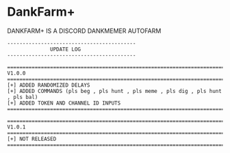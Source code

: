 # DankFarm+

DANKFARM+ IS A DISCORD DANKMEMER AUTOFARM

~~~~~~~~~~~~~~~~~~~~~~~~~~~~~~~~~~~~~~~~~~~~~~~~~~~~~~~~~~~~~~~~~~~~~~~~~~~~~~~~~~~~~~~~~~~~~~~~~~~~~~~~~~~~~~~~~~
------------------------------------------
              UPDATE LOG
------------------------------------------
~~~~~~~~~~~~~~~~~~~~~~~~~~~~~~~~~~~~~~~~~~~~~~~~~~~~~~~~~~~~~~~~~~~~~~~~~~~~~~~~~~~~~~~~~~~~~~~~~~~~~~~~~~~~~~~~~~
~~~~~~~~~~~~~~~~~~~~~~~~~~~~~~~~~~~~~~~~~~~~~~~~~~~~~~~~~~~~~~~~~~~~~~~~~~~~~~~~~~~~~~~~~~~~~~~~~~~~~~~~~~~~~~~~~~
==================================================================================================================
V1.0.0
==================================================================================================================
[+] ADDED RANDOMIZED DELAYS
[+] ADDED COMMANDS (pls beg , pls hunt , pls meme , pls dig , pls hunt , pls bal)
[+] ADDED TOKEN AND CHANNEL ID INPUTS
==================================================================================================================
~~~~~~~~~~~~~~~~~~~~~~~~~~~~~~~~~~~~~~~~~~~~~~~~~~~~~~~~~~~~~~~~~~~~~~~~~~~~~~~~~~~~~~~~~~~~~~~~~~~~~~~~~~~~~~~~~~
~~~~~~~~~~~~~~~~~~~~~~~~~~~~~~~~~~~~~~~~~~~~~~~~~~~~~~~~~~~~~~~~~~~~~~~~~~~~~~~~~~~~~~~~~~~~~~~~~~~~~~~~~~~~~~~~~~
==================================================================================================================
V1.0.1
==================================================================================================================
[+] NOT RELEASED
==================================================================================================================
~~~~~~~~~~~~~~~~~~~~~~~~~~~~~~~~~~~~~~~~~~~~~~~~~~~~~~~~~~~~~~~~~~~~~~~~~~~~~~~~~~~~~~~~~~~~~~~~~~~~~~~~~~~~~~~~~~
